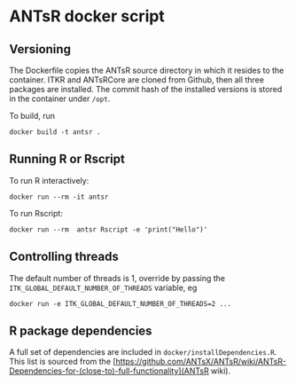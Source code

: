 # ANTsR docker script

## Versioning

The Dockerfile copies the ANTsR source directory in which it resides to the
container. ITKR and ANTsRCore are cloned from Github, then all three packages
are installed. The commit hash of the installed versions is stored in the
container under `/opt`.

To build, run

```
docker build -t antsr .
```

## Running R or Rscript

To run R interactively:

```
docker run --rm -it antsr
```

To run Rscript:

```
docker run --rm  antsr Rscript -e 'print("Hello")'
```

## Controlling threads

The default number of threads is 1, override by passing the
`ITK_GLOBAL_DEFAULT_NUMBER_OF_THREADS` variable, eg 

```
docker run -e ITK_GLOBAL_DEFAULT_NUMBER_OF_THREADS=2 ...
```

## R package dependencies

A full set of dependencies are included in `docker/installDependencies.R`. This
list is sourced from the
[https://github.com/ANTsX/ANTsR/wiki/ANTsR-Dependencies-for-(close-to)-full-functionality](ANTsR
wiki).

